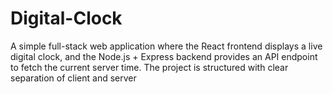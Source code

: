 # Digital-Clock
A simple full-stack web application where the React frontend displays a live digital clock, and the Node.js + Express backend provides an API endpoint to fetch the current server time. The project is structured with clear separation of client and server
